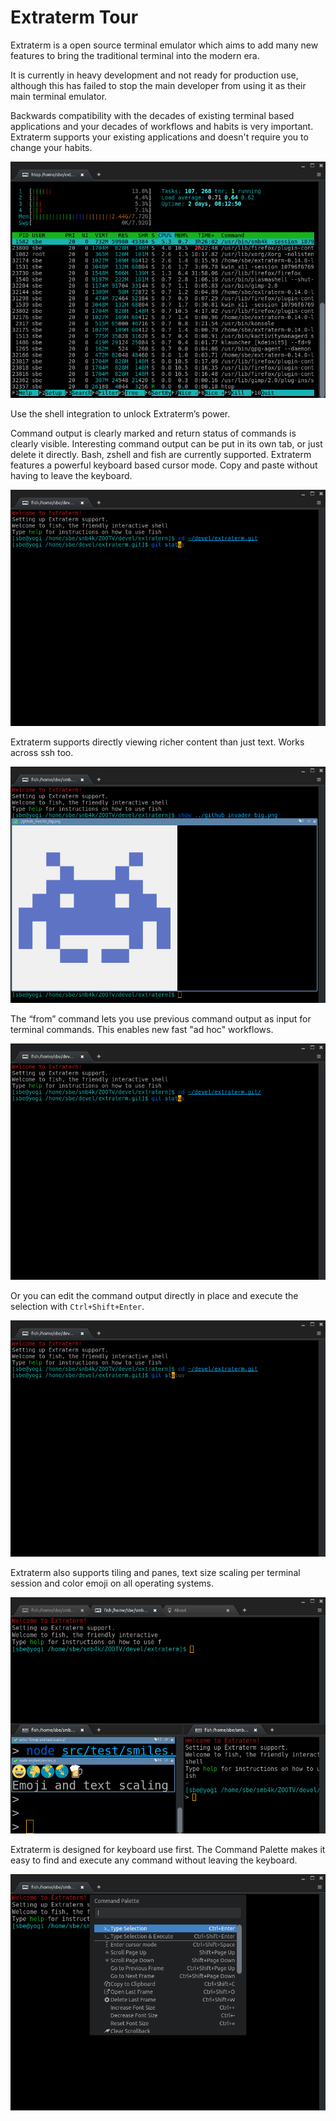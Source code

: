 Extraterm Tour
==============

Extraterm is a open source terminal emulator which aims to add many new features to bring the traditional terminal into the modern era.

It is currently in heavy development and not ready for production use, although this has failed to stop the main developer from using it as their main terminal emulator.

Backwards compatibility with the decades of existing terminal based applications and your decades of workflows and habits is very important. Extraterm supports your existing applications and doesn't require you to change your habits.

![Extraterm in action](action2.gif)

Use the shell integration to unlock Extraterm’s power. 

Command output is clearly marked and return status of commands is clearly visible. Interesting command output can be put in its own tab, or just delete it directly. Bash, zshell and fish are currently supported. Extraterm features a powerful keyboard based cursor mode. Copy and paste without having to leave the keyboard.

![Extraterm keyboard cursor and selection](selection_mode2.gif)

Extraterm supports directly viewing richer content than just text. Works across ssh too.

![Show image](show_image.png)


The “from” command lets you use previous command output as input for terminal commands. This enables new fast "ad hoc" workflows.

![From command](from_command.gif)

Or you can edit the command output directly in place and execute the selection with `Ctrl+Shift+Enter`.

![Directly edit and execute command output](edit_direct.gif)

Extraterm also supports tiling and panes, text size scaling per terminal session and color emoji on all operating systems.

![Panes and tiling, emoji, text scaling and images](nested_panes.png)

Extraterm is designed for keyboard use first. The Command Palette makes it easy to find and execute any command without leaving the keyboard.

![Command palette](command_palette.png)